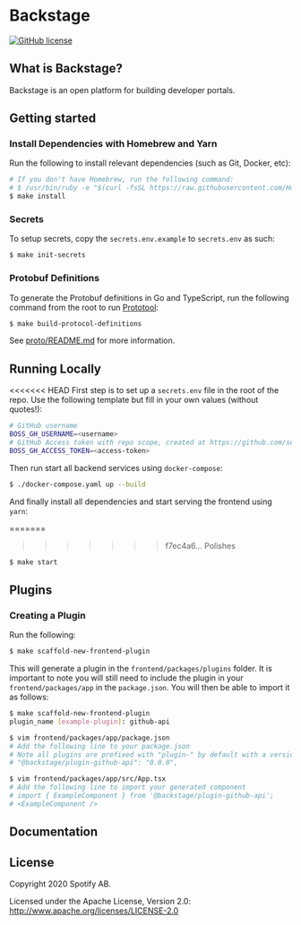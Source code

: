 # Backstage

[![GitHub license](https://img.shields.io/github/license/spotify/backstage.svg)](./LICENSE)

## What is Backstage?

Backstage is an open platform for building developer portals.

## Getting started

### Install Dependencies with Homebrew and Yarn

Run the following to install relevant dependencies (such as Git, Docker, etc):

```bash
# If you don't have Homebrew, run the following command:
# $ /usr/bin/ruby -e "$(curl -fsSL https://raw.githubusercontent.com/Homebrew/install/master/install)"
$ make install
```

### Secrets

To setup secrets, copy the `secrets.env.example` to `secrets.env` as such:

```bash
$ make init-secrets
```

### Protobuf Definitions

To generate the Protobuf definitions in Go and TypeScript, run the following command from the root to run [Prototool](https://github.com/uber/prototool):

```bash
$ make build-protocol-definitions
```

See [proto/README.md](proto/README.md) for more information.

## Running Locally

<<<<<<< HEAD
First step is to set up a `secrets.env` file in the root of the repo. Use the following template but fill in your own values (without quotes!):

```bash
# GitHub username
BOSS_GH_USERNAME=<username>
# GitHub Access token with repo scope, created at https://github.com/settings/tokens
BOSS_GH_ACCESS_TOKEN=<access-token>
```

Then run start all backend services using `docker-compose`:

```bash
$ ./docker-compose.yaml up --build
```

And finally install all dependencies and start serving the frontend using `yarn`:

=======

> > > > > > > f7ec4a6... Polishes

```bash
$ make start
```

## Plugins

### Creating a Plugin

Run the following:

```bash
$ make scaffold-new-frontend-plugin
```

This will generate a plugin in the `frontend/packages/plugins` folder. It is important to note you will still need to include the plugin in your `frontend/packages/app` in the `package.json`. You will then be able to import it as follows:

```bash
$ make scaffold-new-frontend-plugin
plugin_name [example-plugin]: github-api

$ vim frontend/packages/app/package.json
# Add the following line to your package.json
# Note all plugins are prefixed with "plugin-" by default with a version number of "0.0.0"
# "@backstage/plugin-github-api": "0.0.0",

$ vim frontend/packages/app/src/App.tsx
# Add the following line to import your generated component
# import { ExampleComponent } from '@backstage/plugin-github-api';
# <ExampleComponent />
```

## Documentation

## License

Copyright 2020 Spotify AB.

Licensed under the Apache License, Version 2.0: http://www.apache.org/licenses/LICENSE-2.0
